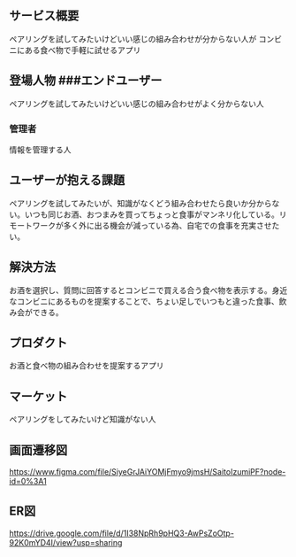 ## サービス概要

ペアリングを試してみたいけどいい感じの組み合わせが分からない人が コンビニにある食べ物で手軽に試せるアプリ

## 登場人物 ###エンドユーザー

ペアリングを試してみたいけどいい感じの組み合わせがよく分からない人

### 管理者

情報を管理する人

## ユーザーが抱える課題

ペアリングを試してみたいが、知識がなくどう組み合わせたら良いか分からない。いつも同じお酒、おつまみを買ってちょっと食事がマンネリ化している。リモートワークが多く外に出る機会が減っている為、自宅での食事を充実させたい。

## 解決方法

お酒を選択し、質問に回答するとコンビニで買える合う食べ物を表示する。身近なコンビニにあるものを提案することで、ちょい足しでいつもと違った食事、飲み会ができる。

## プロダクト

お酒と食べ物の組み合わせを提案するアプリ

## マーケット

ペアリングをしてみたいけど知識がない人

## 画面遷移図
https://www.figma.com/file/SiyeGrJAiYOMjFmyo9jmsH/SaitoIzumiPF?node-id=0%3A1

## ER図
https://drive.google.com/file/d/1I38NpRh9pHQ3-AwPsZoOtp-92K0mYD4I/view?usp=sharing
